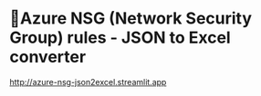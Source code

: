 # 🎈Azure NSG (Network Security Group) rules - JSON to Excel converter

http://azure-nsg-json2excel.streamlit.app
